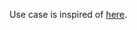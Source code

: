 

Use case is inspired of 
[here](https://simpleisbetterthancomplex.com/tutorial/2016/10/13/how-to-use-generic-relations.html).